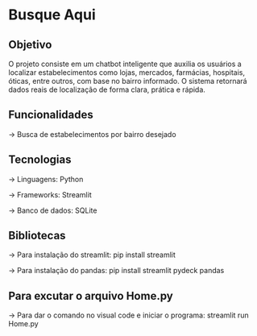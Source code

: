 # Busque Aqui

## Objetivo
O projeto consiste em um chatbot inteligente que auxilia os usuários a localizar estabelecimentos como lojas, mercados, farmácias, hospitais, óticas, entre outros, com base no bairro informado. O sistema retornará dados reais de localização de forma clara, prática e rápida.



## Funcionalidades

-> Busca de estabelecimentos por bairro desejado



## Tecnologias

-> Linguagens: Python

-> Frameworks: Streamlit

-> Banco de dados: SQLite



## Bibliotecas

-> Para instalação do streamlit: pip install streamlit

-> Para instalação do pandas: pip install streamlit pydeck pandas



## Para excutar o arquivo Home.py
-> Para dar o comando no visual code e iniciar o programa: streamlit run Home.py


